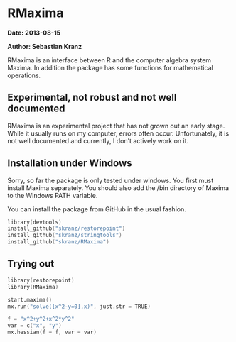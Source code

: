 RMaxima
===============================================================

**Date: 2013-08-15**

**Author: Sebastian Kranz**

RMaxima is an interface between R and the computer algebra system Maxima. In addition the package has some functions for mathematical operations.

## Experimental, not robust and not well documented

RMaxima is an experimental project that has not grown out an early stage. While it usually runs on my computer, errors often occur. Unfortunately, it is not well documented and currently, I don't actively work on it.

## Installation under Windows

Sorry, so far the package is only tested under windows. You first must install Maxima separately. You should also add the /bin directory of Maxima to the Windows PATH variable.

You can install the package from GitHub in the usual fashion.

```s
library(devtools)
install_github("skranz/restorepoint")
install_github("skranz/stringtools")
install_github("skranz/RMaxima")
```


## Trying out


```s
library(restorepoint)
library(RMaxima)

start.maxima()
mx.run("solve([x^2-y=0],x)", just.str = TRUE)

f = "x^2+y^2+x^2*y^2"
var = c("x", "y")
mx.hessian(f = f, var = var)
```


